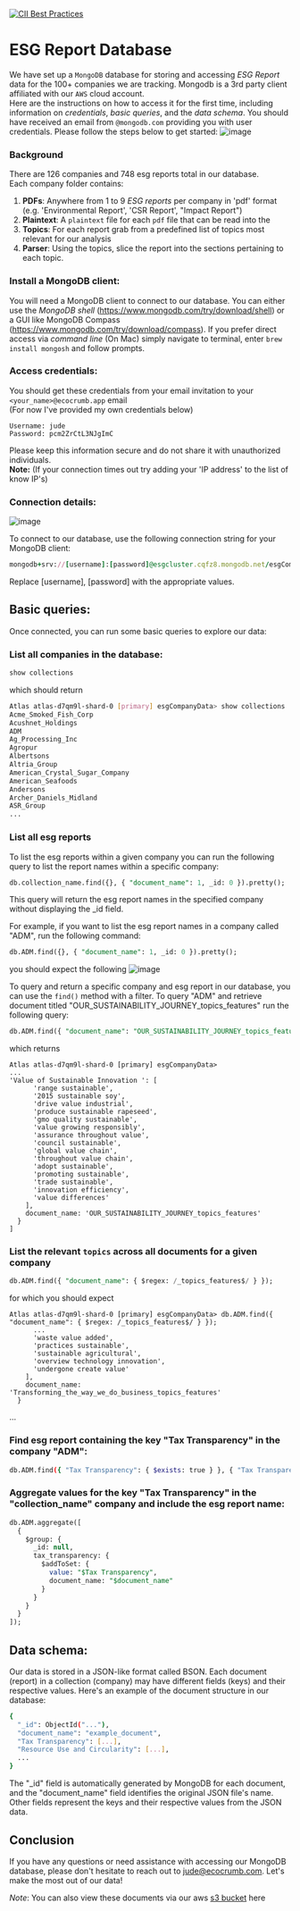 [![CII Best Practices](https://bestpractices.coreinfrastructure.org/projects/569/badge)](https://bestpractices.coreinfrastructure.org/projects/569)<br>

# ESG Report Database
We have set up a `MongoDB` database for storing and accessing *ESG Report* data for the 100+ companies we are tracking. Mongodb is a 3rd party client affiliated with our `AWS` cloud account.  
Here are the instructions on how to access it for the first time, including information on _credentials_, _basic queries_, and the _data schema_. You should have received an email from `@mongodb.com` providing you with user credentials. Please follow the steps below to get started:
![image](https://user-images.githubusercontent.com/9307673/232570287-09f75b52-1725-414d-8a2b-e0751f319570.png)

### Background

There are 126 companies and 748 esg reports total in our database.<br>
Each company folder contains:
1. **PDFs**: Anywhere from 1 to 9 _ESG reports_ per company in 'pdf' format (e.g. 'Environmental Report', 'CSR Report', "Impact Report")
2. **Plaintext**: A `plaintext` file for each `pdf` file that can be read into the 
3. **Topics**: For each report grab from a predefined list of topics most relevant for our analysis
4. **Parser**: Using the topics, slice the report into the sections pertaining to each topic.
### Install a MongoDB client:

You will need a MongoDB client to connect to our database. You can either use the _MongoDB shell_ (https://www.mongodb.com/try/download/shell) or a GUI like MongoDB Compass (https://www.mongodb.com/try/download/compass). If you prefer direct access via _command line_ (On Mac) simply navigate to terminal, enter `brew install mongosh` and follow prompts.

### Access credentials:

You should get these credentials from your email invitation to your `<your_name>@ecocrumb.app` email<br>
(For now I've provided my own credentials below)

```
Username: jude
Password: pcm2ZrCtL3NJgImC
```
Please keep this information secure and do not share it with unauthorized individuals.<br>
**Note:** (If your connection times out try adding your 'IP address' to the list of know IP's)

### Connection details: 
![image](https://user-images.githubusercontent.com/9307673/232186331-6181fd7a-5738-4a4c-9587-3e292085a979.png)

To connect to our database, use the following connection string for your MongoDB client:

```ruby
mongodb+srv://[username]:[password]@esgcluster.cqfz8.mongodb.net/esgCompanyData?retryWrites=true&w=majority
```
Replace [username], [password] with the appropriate values.

## Basic queries:

Once connected, you can run some basic queries to explore our data:

### List all companies in the database:

```sql
show collections
```
which should return  
```bash
Atlas atlas-d7qm9l-shard-0 [primary] esgCompanyData> show collections
Acme_Smoked_Fish_Corp
Acushnet_Holdings
ADM
Ag_Processing_Inc
Agropur
Albertsons
Altria_Group
American_Crystal_Sugar_Company
American_Seafoods
Andersons
Archer_Daniels_Midland
ASR_Group
...
```
### List all esg reports
To list the esg reports within a given company you can run the following query to list the report names within a specific company:
```sql
db.collection_name.find({}, { "document_name": 1, _id: 0 }).pretty();
```
This query will return the esg report names in the specified company without displaying the _id field.

For example, if you want to list the esg report names in a company called "ADM", run the following command:

```sql
db.ADM.find({}, { "document_name": 1, _id: 0 }).pretty();
```
you should expect the following
![image](https://user-images.githubusercontent.com/9307673/232187440-d15d8af2-dcf9-4db2-8203-b9fb88891995.png)

To query and return a specific company and esg report in our database, you can use the `find()` method with a filter. To query "ADM" and retrieve document titled "OUR_SUSTAINABILITY_JOURNEY_topics_features" run the following query:
```sql
db.ADM.find({ "document_name": "OUR_SUSTAINABILITY_JOURNEY_topics_features" });

```
which returns
```
Atlas atlas-d7qm9l-shard-0 [primary] esgCompanyData>
...
'Value of Sustainable Innovation ': [
      'range sustainable',
      '2015 sustainable soy',
      'drive value industrial',
      'produce sustainable rapeseed',
      'gmo quality sustainable',
      'value growing responsibly',
      'assurance throughout value',
      'council sustainable',
      'global value chain',
      'throughout value chain',
      'adopt sustainable',
      'promoting sustainable',
      'trade sustainable',
      'innovation efficiency',
      'value differences'
    ],
    document_name: 'OUR_SUSTAINABILITY_JOURNEY_topics_features'
  }
]
```
### List the relevant `topics` across all documents for a given company
```sql
db.ADM.find({ "document_name": { $regex: /_topics_features$/ } });
```
for which you should expect

```mongodb
Atlas atlas-d7qm9l-shard-0 [primary] esgCompanyData> db.ADM.find({ "document_name": { $regex: /_topics_features$/ } });
      ...
      'waste value added',
      'practices sustainable',
      'sustainable agricultural',
      'overview technology innovation',
      'undergone create value'
    ],
    document_name: 'Transforming_the_way_we_do_business_topics_features'
  }
```
...

### Find esg report containing the key "Tax Transparency" in the company "ADM":
```bash
db.ADM.find({ "Tax Transparency": { $exists: true } }, { "Tax Transparency": 1, _id: 0 });
```
### Aggregate values for the key "Tax Transparency" in the "collection_name" company and include the esg report name:

```sql
db.ADM.aggregate([
  {
    $group: {
      _id: null,
      tax_transparency: {
        $addToSet: {
          value: "$Tax Transparency",
          document_name: "$document_name"
        }
      }
    }
  }
]);
```

## Data schema:

Our data is stored in a JSON-like format called BSON. Each document (report) in a collection (company) may have different fields (keys) and their respective values. Here's an example of the document structure in our database:

```bash
{
  "_id": ObjectId("..."),
  "document_name": "example_document",
  "Tax Transparency": [...],
  "Resource Use and Circularity": [...],
  ...
}
```
The "_id" field is automatically generated by MongoDB for each document, and the "document_name" field identifies the original JSON file's name. Other fields represent the keys and their respective values from the JSON data.

## Conclusion
If you have any questions or need assistance with accessing our MongoDB database, please don't hesitate to reach out to [jude@ecocrumb.com](jude@ecocrumb.com). Let's make the most out of our data!

*Note*: You can also view these documents via our aws [s3 bucket](https://s3.console.aws.amazon.com/s3/buckets/esgreportswebcrawl?region=us-east-2&prefix=esgreports/reports/&showversions=false) here
